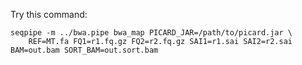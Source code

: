 Try this command:

    seqpipe -m ../bwa.pipe bwa_map PICARD_JAR=/path/to/picard.jar \
        REF=MT.fa FQ1=r1.fq.gz FQ2=r2.fq.gz SAI1=r1.sai SAI2=r2.sai BAM=out.bam SORT_BAM=out.sort.bam
